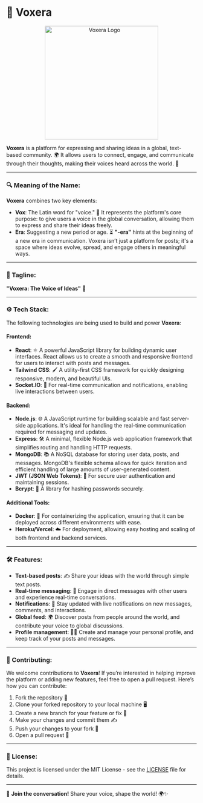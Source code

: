 # 🚀 Voxera

<div align="center">
  <img src="https://i.imghippo.com/files/xQlb6763F.jpg" alt="Voxera Logo" width="300"/>
</div>


**Voxera** is a platform for expressing and sharing ideas in a global, text-based community. 🌍 It allows users to connect, engage, and communicate through their thoughts, making their voices heard across the world. 💬

---

### **🔍 Meaning of the Name:**

**Voxera** combines two key elements:

- **Vox**: The Latin word for "voice." 🎤 It represents the platform's core purpose: to give users a voice in the global conversation, allowing them to express and share their ideas freely.
- **Era**: Suggesting a new period or age. ⏳ **"-era"** hints at the beginning of a new era in communication. Voxera isn’t just a platform for posts; it's a space where ideas evolve, spread, and engage others in meaningful ways.

---

### **📝 Tagline:**

**"Voxera: The Voice of Ideas"** 📢

---

### **⚙️ Tech Stack:**

The following technologies are being used to build and power **Voxera**:

#### **Frontend:**
- **React**: ⚛️ A powerful JavaScript library for building dynamic user interfaces. React allows us to create a smooth and responsive frontend for users to interact with posts and messages.
- **Tailwind CSS**: 🖌️ A utility-first CSS framework for quickly designing responsive, modern, and beautiful UIs.
- **Socket.IO**: 🔌 For real-time communication and notifications, enabling live interactions between users.

#### **Backend:**
- **Node.js**: 🌐 A JavaScript runtime for building scalable and fast server-side applications. It's ideal for handling the real-time communication required for messaging and updates.
- **Express**: 🛠️ A minimal, flexible Node.js web application framework that simplifies routing and handling HTTP requests.
- **MongoDB**: 📚 A NoSQL database for storing user data, posts, and messages. MongoDB's flexible schema allows for quick iteration and efficient handling of large amounts of user-generated content.
- **JWT (JSON Web Tokens)**: 🔐 For secure user authentication and maintaining sessions.
- **Bcrypt**: 🔑 A library for hashing passwords securely.

#### **Additional Tools:**
- **Docker**: 🐳 For containerizing the application, ensuring that it can be deployed across different environments with ease.
- **Heroku/Vercel**: ☁️ For deployment, allowing easy hosting and scaling of both frontend and backend services.

---

### **🛠️ Features:**

- **Text-based posts**: ✍️ Share your ideas with the world through simple text posts.
- **Real-time messaging**: 💬 Engage in direct messages with other users and experience real-time conversations.
- **Notifications**: 🔔 Stay updated with live notifications on new messages, comments, and interactions.
- **Global feed**: 🌍 Discover posts from people around the world, and contribute your voice to global discussions.
- **Profile management**: 🧑‍💻 Create and manage your personal profile, and keep track of your posts and messages.

---

### **🤝 Contributing:**

We welcome contributions to **Voxera**! If you’re interested in helping improve the platform or adding new features, feel free to open a pull request. Here’s how you can contribute:

1. Fork the repository 🍴
2. Clone your forked repository to your local machine 🖥️
3. Create a new branch for your feature or fix 🌱
4. Make your changes and commit them ✍️
5. Push your changes to your fork 🚀
6. Open a pull request 🔄

---

### **📄 License:**

This project is licensed under the MIT License - see the [LICENSE](LICENSE) file for details.

---

🌟 **Join the conversation!** Share your voice, shape the world! 🌍✨
